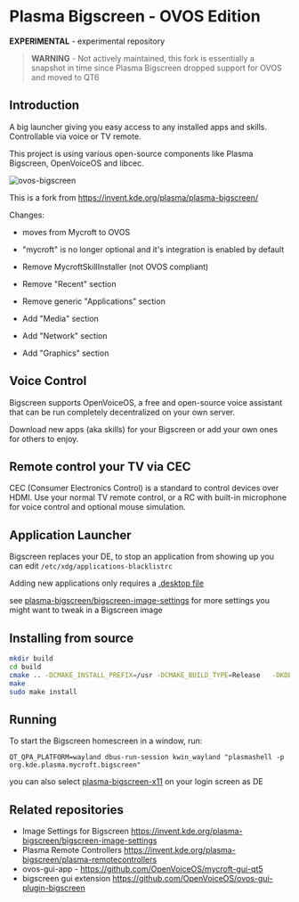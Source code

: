 # Plasma Bigscreen - OVOS Edition

**EXPERIMENTAL** - experimental repository

> **WARNING** - Not actively maintained, this fork is essentially a snapshot in time since Plasma Bigscreen dropped support for OVOS and moved to QT6

## Introduction

A big launcher giving you easy access to any installed apps and skills.
Controllable via voice or TV remote.

This project is using various open-source components like Plasma Bigscreen, OpenVoiceOS and libcec.

![ovos-bigscreen](https://github.com/OpenVoiceOS/ovos-plasma-bigscreen/assets/33701864/afcc5e15-146b-4f38-be8d-0e5a56acaa55)

This is a fork from https://invent.kde.org/plasma/plasma-bigscreen/

Changes:

- moves from Mycroft to OVOS 

- "mycroft" is no longer optional and it's integration is enabled by default

- Remove MycroftSkillInstaller (not OVOS compliant)

- Remove "Recent" section

- Remove generic "Applications" section

- Add "Media" section

- Add "Network" section

- Add "Graphics" section

## Voice Control

Bigscreen supports OpenVoiceOS, a free and open-source voice assistant that can be run completely decentralized on your own server.

Download new apps (aka skills) for your Bigscreen or add your own ones for others to enjoy.

## Remote control your TV via CEC

CEC (Consumer Electronics Control) is a standard to control devices over HDMI.
Use your normal TV remote control, or a RC with built-in microphone for voice control and optional mouse simulation.

## Application Launcher

Bigscreen replaces your DE, to stop an application from showing up you can edit `/etc/xdg/applications-blacklistrc`

Adding new applications only requires a [.desktop file](https://specifications.freedesktop.org/desktop-entry-spec/desktop-entry-spec-latest.html)

see [plasma-bigscreen/bigscreen-image-settings](https://invent.kde.org/plasma-bigscreen/bigscreen-image-settings) for more settings you might want to tweak in a Bigscreen image

## Installing from source

```bash
mkdir build
cd build
cmake .. -DCMAKE_INSTALL_PREFIX=/usr -DCMAKE_BUILD_TYPE=Release   -DKDE_INSTALL_LIBDIR=lib -DKDE_INSTALL_USE_QT_SYS_PATHS=ON -DCMAKE_CXX_COMPILER=clazy
make
sudo make install
```

## Running

To start the Bigscreen homescreen in a window, run:

```
QT_QPA_PLATFORM=wayland dbus-run-session kwin_wayland "plasmashell -p org.kde.plasma.mycroft.bigscreen"
```

you can also select [plasma-bigscreen-x11](bin/plasma-bigscreen-x11) on your login screen as DE

## Related repositories

- Image Settings for Bigscreen https://invent.kde.org/plasma-bigscreen/bigscreen-image-settings
- Plasma Remote Controllers https://invent.kde.org/plasma-bigscreen/plasma-remotecontrollers
- ovos-gui-app - https://github.com/OpenVoiceOS/mycroft-gui-qt5
- bigscreen gui extension https://github.com/OpenVoiceOS/ovos-gui-plugin-bigscreen